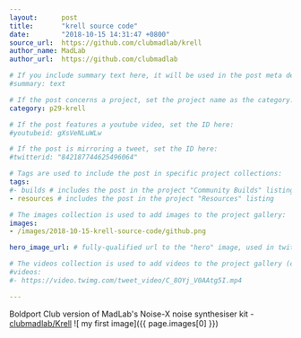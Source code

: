 ```yaml
---
layout:      post
title:       "krell source code"
date:        "2018-10-15 14:31:47 +0800"
source_url:  https://github.com/clubmadlab/krell
author_name: MadLab
author_url:  https://github.com/clubmadlab

# If you include summary text here, it will be used in the post meta description instead of an excerpt from the post body
#summary: text

# If the post concerns a project, set the project name as the category:
category: p29-krell

# If the post features a youtube video, set the ID here:
#youtubeid: gXsVeNLuWLw

# If the post is mirroring a tweet, set the ID here:
#twitterid: "842187744625496064"

# Tags are used to include the post in specific project collections:
tags:
#- builds # includes the post in the project "Community Builds" listing
- resources # includes the post in the project "Resources" listing

# The images collection is used to add images to the project gallery:
images:
- /images/2018-10-15-krell-source-code/github.png

hero_image_url: # fully-qualified url to the "hero" image, used in twitter cards for example

# The videos collection is used to add videos to the project gallery (currently only mp4):
#videos:
#- https://video.twimg.com/tweet_video/C_8OYj_V0AAtg5I.mp4

---
```


Boldport Club version of MadLab's Noise-X noise synthesiser kit - [clubmadlab/Krell](https://github.com/clubmadlab/krell)
![ my first image]({{ page.images[0] }})

